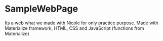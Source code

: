 # SampleWebPage
Its a web what we made with Nicole for only practice purpose. Made with Materialize framework, HTML, CSS and JavaScript (functions from Materialize)
